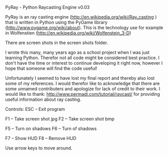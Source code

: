 PyRay - Python Raycasting Engine v0.03

PyRay is an ray casting engine (http://en.wikipedia.org/wiki/Ray_casting
) that is written in Python using the PyGame library (http://www.pygame.org/wiki/about). This is the technology use for example in Wolfenstien (http://en.wikipedia.org/wiki/Wolfenstein_3-D)

There are screen shots in the screen shots folder. 

I wrote this many, many years ago as a school project when I was just learning Python. Therefor not all code might be considered best practice. I don't have the time or interest to continue developing it right now, however I hope that someone will find the code useful! 

Unfortunately I seemed to have lost my final report and thereby also lost some of my references. I would therefor like to acknowledge that there are some unnamed contributers and apologize for lack of credit to their work. I would like to thank: http://www.permadi.com/tutorial/raycast/ for providing useful information about ray casting. 

Controls:
ESC – Exit program

F1 – Take screen shot jpg
F2 – Take screen shot bmp

F5 – Turn on shadows
F6 – Turn of shadows

F7 – Show HUD
F8 – Remove HUD

Use arrow keys to move around. 
